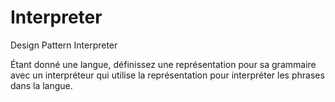 # Interpreter
Design Pattern Interpreter

Étant donné une langue, définissez une représentation pour sa grammaire avec un interpréteur qui utilise la représentation pour interpréter les phrases dans la langue.

